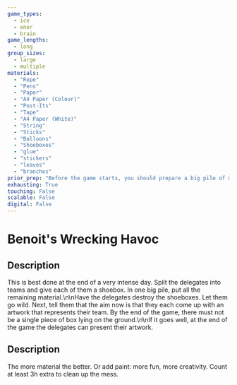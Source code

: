 ```yaml
---
game_types:
  - ice
  - ener
  - brain
game_lengths:
  - long
group_sizes:
  - large
  - multiple
materials:
  - "Rope"
  - "Pens"
  - "Paper"
  - "A4 Paper (Colour)"
  - "Post-Its"
  - "Tape"
  - "A4 Paper (White)"
  - "String"
  - "Sticks"
  - "Balloons"
  - "Shoeboxes"
  - "glue"
  - "stickers"
  - "leaves"
  - "branches"
prior_prep: "Before the game starts, you should prepare a big pile of material in the middle of the area that everyone can easily access. Emphasise the fact that the material is for common use.\n\nIf done with paint:\n\nEVERYONE SHOULD BE WEARING OLD CLOTHES THAT CAN EASILY BE RUINED\nMAKE SURE THE AREA IS EASY TO CLEAN\nMAKE SURE TO USE GOUACHE PAINT OR FINGERPAINT: NEVER ACRYLICS OR OIL PAINT. This is important because of how tedious these last two are to clean up.\nMake sure the delegates will have time to shower after.\nMake sure there will be enough time to clean up after.\n\nBest done outside, in summer."
exhausting: True
touching: False
scalable: False
digital: False
---
```

# Benoit's Wrecking Havoc

## Description
This is best done at the end of a very intense day. Split the delegates into teams and give each of them a shoebox. In one big pile, put all the remaining material.\n\nHave the delegates destroy the shoeboxes. Let them go wild. Next, tell them that the aim now is that they each come up with an artwork that represents their team. By the end of the game, there must not be a single piece of box lying on the ground.\n\nIf it goes well, at the end of the game the delegates can present their artwork.

## Description
The more material the better. Or add paint: more fun, more creativity. Count at least 3h extra to clean up the mess.
